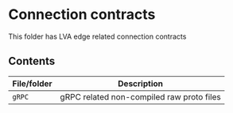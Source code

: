 # Connection contracts

This folder has LVA edge related connection contracts

## Contents

| File/folder          | Description                                    |
|----------------------|------------------------------------------------|
| `gRPC `              | gRPC related non-compiled raw proto files      |


